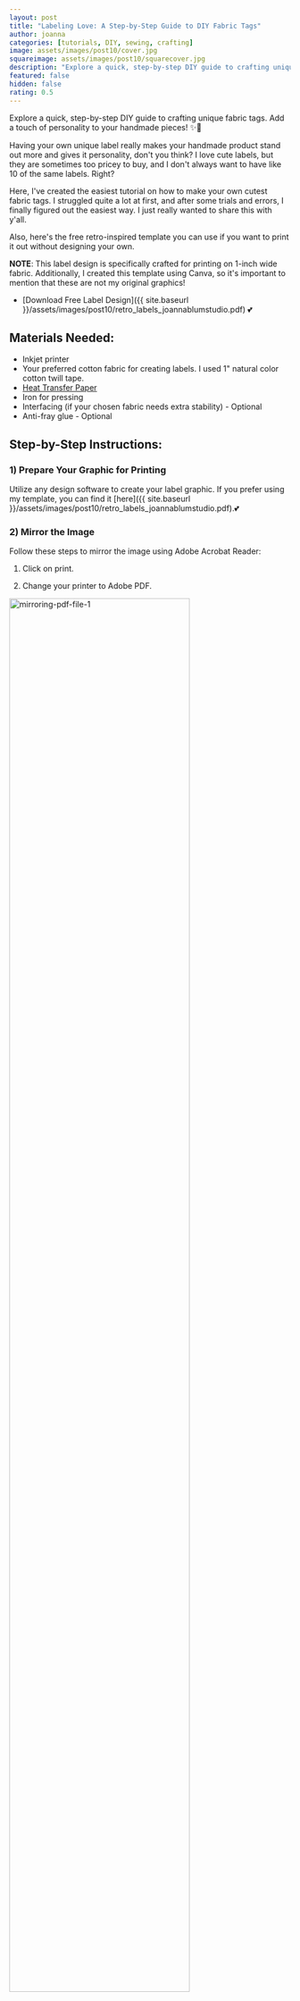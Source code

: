 ```yaml
---
layout: post
title: "Labeling Love: A Step-by-Step Guide to DIY Fabric Tags"
author: joanna
categories: [tutorials, DIY, sewing, crafting]
image: assets/images/post10/cover.jpg
squareimage: assets/images/post10/squarecover.jpg
description: "Explore a quick, step-by-step DIY guide to crafting unique fabric tags. Add a touch of personality to your handmade pieces! ✨🧵 "
featured: false
hidden: false
rating: 0.5
---
```


Explore a quick, step-by-step DIY guide to crafting unique fabric tags. Add a touch of personality to your handmade pieces! ✨🧵

Having your own unique label really makes your handmade product stand out more and gives it personality, don't you think? I love cute labels, but they are sometimes too pricey to buy, and I don't always want to have like 10 of the same labels. Right?

Here, I've created the easiest tutorial on how to make your own cutest fabric tags. I struggled quite a lot at first, and after some trials and errors, I finally figured out the easiest way. I just really wanted to share this with y'all.

Also, here's the free retro-inspired template you can use if you want to print it out without designing your own.

**NOTE**: This label design is specifically crafted for printing on 1-inch wide fabric. Additionally, I created this template using Canva, so it's important to mention that these are not my original graphics!
 - [Download Free Label Design]({{ site.baseurl }}/assets/images/post10/retro_labels_joannablumstudio.pdf) 💕

## Materials Needed:
- Inkjet printer
- Your preferred cotton fabric for creating labels. I used 1" natural color cotton twill tape.
- [Heat Transfer Paper](https://amzn.to/48HUEzL)
- Iron for pressing
- Interfacing (if your chosen fabric needs extra stability) - Optional
- Anti-fray glue - Optional

## Step-by-Step Instructions:

### 1) Prepare Your Graphic for Printing
Utilize any design software to create your label graphic. If you prefer using my template, you can find it [here]({{ site.baseurl }}/assets/images/post10/retro_labels_joannablumstudio.pdf).💕

### 2) Mirror the Image
Follow these steps to mirror the image using Adobe Acrobat Reader:

1) Click on print.

2) Change your printer to Adobe PDF.
<img src="{{ site.baseurl }}/assets/images/post10/1.jpg" alt="mirroring-pdf-file-1" style="width:80%;">

3) Go to Properties -> Layout -> Advanced...
<img src="{{ site.baseurl }}/assets/images/post10/2.jpg" alt="mirroring-pdf-file-2" style="width:80%;">

4) Expand PostScript Options -> Mirrored Output. Change this to Yes and click OK.
<img src="{{ site.baseurl }}/assets/images/post10/3.jpg" alt="mirroring-pdf-file-3" style="width:80%;">

5) Click Print and save this mirrored PDF file.

6) Use this new file to print on your heat transfer paper.

### 3) Print on Heat Transfer Paper
When printing, ensure you DO NOT SCALE.

<img src="{{ site.baseurl }}/assets/images/post10/printing.gif" alt="printing heat transfer paper" style="width:50%;" loading="lazy">


### 4) Cut the Fabric and Position the Graphic
Trim your fabric to the preferred label size, considering seam allowance and leaving extra space. Align the heat transfer graphic piece with the right side together.

<img src="{{ site.baseurl }}/assets/images/post10/position_label.jpg" alt="positining-labels-picture" style="width:70%;">

<img src="{{ site.baseurl }}/assets/images/post10/position_label2.jpg" alt="positining-labels-picture-2" style="width:70%;">


### 5) Iron it
**IMPORTANT**: Ensure the iron temperature matches the heat transfer paper instructions. Press it for 10-15sec or instructed amount of time. Follow the specific instructions for your heat transfer paper to avoid issues such as burning or yellow stains. 

<img src="{{ site.baseurl }}/assets/images/post10/iron_label.jpg" alt="ironing-labels-picture" style="width:70%;">

### 6) Peel Off the Heat Transfer Piece
**IMPORTANT**: Allow the transfer to cool completely before peeling it off. Patience during this step prevents frustrating outcomes. 😊

<img src="{{ site.baseurl }}/assets/images/post10/labelpeeloff.gif" alt="peeling off heat transfer paper" style="width:50%;" loading="lazy">


### 7) Trim and Prevent Fraying
If fraying edges bother you, use anti-fray glue. Consider using pinking shears to create clean edges on your labels.

<img src="{{ site.baseurl }}/assets/images/post10/trim_label.jpg" alt="triming-labels-picture" style="width:70%;">


### Yay! We're done!!! ❤️ - below is my example!

<img src="{{ site.baseurl }}/assets/images/post10/retro_fabric_labels.jpg" alt="retro_fabric_labels-picture" style="width:80%;">


Now that you've learned how to create your own clothing labels, I can't wait to see what fantastic projects you'll attach them to. Happy sewing and may your creations continue to bring warmth and joy to those who receive them! ❤️
